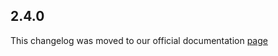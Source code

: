 ## 2.4.0

This changelog was moved to our official documentation [page](https://docs.tryrook.io/docs/category/sdks)